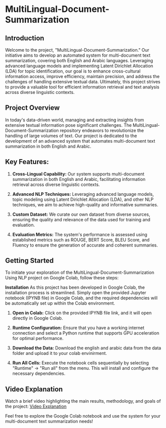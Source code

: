 # MultiLingual-Document-Summarization
## Introduction
Welcome to the project, "MultiLingual-Document-Summarization." Our initiative aims to develop an automated system for multi-document text summarization, covering both English and Arabic languages. Leveraging advanced language models and implementing Latent Dirichlet Allocation (LDA) for topic identification, our goal is to enhance cross-cultural information access, improve efficiency, maintain precision, and address the challenges of handling extensive textual data. Ultimately, this project strives to provide a valuable tool for efficient information retrieval and text analysis across diverse linguistic contexts.

## Project Overview
In today's data-driven world, managing and extracting insights from extensive textual information pose significant challenges. The MultiLingual-Document-Summarization repository endeavors to revolutionize the handling of large volumes of text. Our project is dedicated to the development of an advanced system that automates multi-document text summarization in both English and Arabic.

## Key Features:

1. **Cross-Lingual Capability:** Our system supports multi-document summarization in both English and Arabic, facilitating information retrieval across diverse linguistic contexts.

2. **Advanced NLP Techniques:** Leveraging advanced language models, topic modeling using Latent Dirichlet Allocation (LDA), and other NLP techniques, we aim to achieve high-quality and informative summaries.

3. **Custom Dataset:** We curate our own dataset from diverse sources, ensuring the quality and relevance of the data used for training and evaluation.

4. **Evaluation Metrics:** The system's performance is assessed using established metrics such as ROUGE, BERT Score, BLEU Score, and Fluency to ensure the generation of accurate and coherent summaries.

## Getting Started
To initiate your exploration of the MultiLingual-Document-Summarization Using NLP project on Google Colab, follow these steps:

**Installation**
As this project has been developed in Google Colab, the installation process is streamlined. Simply open the provided Jupyter notebook (IPYNB file) in Google Colab, and the required dependencies will be automatically set up within the Colab environment.

1. **Open in Colab:** Click on the provided IPYNB file link, and it will open directly in Google Colab.

2. **Runtime Configuration:** Ensure that you have a working internet connection and select a Python runtime that supports GPU acceleration for optimal performance.

3. **Download the Data:** Download the english and arabic data from the data folder and upload it to your colab envinirment.

4. **Run All Cells:** Execute the notebook cells sequentially by selecting "Runtime" -> "Run all" from the menu. This will install and configure the necessary dependencies.

## Video Explanation
Watch a brief video highlighting the main results, methodology, and goals of the project: [Video Explanation](https://www.youtube.com/watch?v=1XWyXkaZnf4&feature=youtu.be)

Feel free to explore the Google Colab notebook and use the system for your multi-document text summarization needs! 
